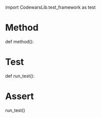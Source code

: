 import CodewarsLib.test_framework as test


# Method
def method():


# Test
def run_test():


# Assert
run_test()

